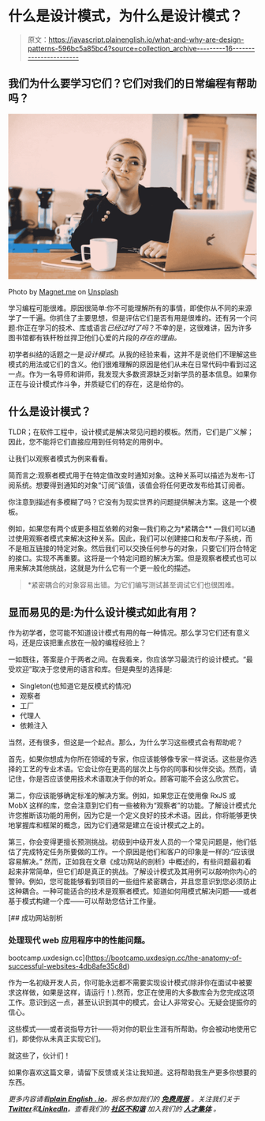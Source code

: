 # 什么是设计模式，为什么是设计模式？

> 原文：<https://javascript.plainenglish.io/what-and-why-are-design-patterns-596bc5a85bc4?source=collection_archive---------16----------------------->

## 我们为什么要学习它们？它们对我们的日常编程有帮助吗？

![](img/7d23880edfd1dfad93cfe1e219247ae5.png)

Photo by [Magnet.me](https://unsplash.com/@magnetme?utm_source=medium&utm_medium=referral) on [Unsplash](https://unsplash.com?utm_source=medium&utm_medium=referral)

学习编程可能很难。原因很简单:你不可能理解所有的事情，即使你从不同的来源学了一千遍。你抓住了主要思想，但是评估它们是否有用是很难的。还有另一个问题:你正在学习的技术、库或语言*已经过时了吗*？不幸的是，这很难讲，因为许多图书馆都有铁杆粉丝捍卫他们心爱的片段的*存在的理由。*

初学者纠结的话题之一是*设计模式*。从我的经验来看，这并不是说他们不理解这些模式的用法或它们的含义。他们很难理解的原因是他们从未在日常代码中看到过这一点。作为一名导师和讲师，我发现大多数资源缺乏对新学员的基本信息。如果你正在与设计模式作斗争，并质疑它们的存在，这是给你的。

## 什么是设计模式？

TLDR；在软件工程中，设计模式是解决常见问题的模板。然而，它们是广义解；因此，您不能将它们直接应用到任何特定的用例中。

让我们以观察者模式为例来看看。

简而言之:观察者模式用于在特定值改变时通知对象。这种关系可以描述为发布-订阅系统。想要得到通知的对象“订阅”该值，该值会将任何更改发布给其订阅者。

你注意到描述有多模糊了吗？它没有为现实世界的问题提供解决方案。这是一个模板。

例如，如果您有两个或更多相互依赖的对象—我们称之为*紧耦合** —我们可以通过使用观察者模式来解决这种关系。因此，我们可以创建接口和发布/子系统，而不是相互链接的特定对象。然后我们可以交换任何参与的对象，只要它们符合特定的接口。实现不再重要。这将是一个特定问题的解决方案。但是观察者模式也可以用来解决其他挑战，这就是为什么它有一个更一般化的描述。

> *紧密耦合的对象容易出错。为它们编写测试甚至调试它们也很困难。

## 显而易见的是:为什么设计模式如此有用？

作为初学者，您可能不知道设计模式有用的每一种情况。那么学习它们还有意义吗，还是应该把重点放在一般的编程经验上？

一如既往，答案是介于两者之间。在我看来，你应该学习最流行的设计模式。“最受欢迎”取决于您使用的语言和库。但是典型的选择是:

*   Singleton(也知道它是反模式的情况)
*   观察者
*   工厂
*   代理人
*   依赖注入

当然，还有很多，但这是一个起点。那么，为什么学习这些模式会有帮助呢？

首先，如果你想成为你所在领域的专家，你应该能够像专家一样说话。这些是你选择的工艺的专业术语。它会让你在更高的层次上与你的同事和伙伴交谈。然而，请记住，你是否应该使用技术术语取决于你的听众。顾客可能不会这么欣赏它。

第二，你应该能够确定标准的解决方案。例如，如果您正在使用像 RxJS 或 MobX 这样的库，您会注意到它们有一些被称为“观察者”的功能。了解设计模式允许您推断该功能的用例，因为它是一个定义良好的技术术语。因此，你将能够更快地掌握库和框架的概念，因为它们通常是建立在设计模式之上的。

第三，你会变得更擅长预测挑战。初级到中级开发人员的一个常见问题是，他们低估了完成特定任务所要做的工作。一个原因是他们和客户的印象是一样的:“应该很容易解决。”
然而，正如我在文章《成功网站的剖析》中概述的，有些问题最初看起来非常简单，但它们却是真正的挑战。了解设计模式及其用例可以敲响你内心的警钟。例如，您可能能够看到项目的一些组件紧密耦合，并且您意识到您必须防止这种耦合。一种可能适合的技术是观察者模式。知道如何用模式解决问题——或者基于模式构建一个库——可以帮助您估计工作量。

[](https://bootcamp.uxdesign.cc/the-anatomy-of-successful-websites-4db8afe35c8d) [## 成功网站剖析

### 处理现代 web 应用程序中的性能问题。

bootcamp.uxdesign.cc](https://bootcamp.uxdesign.cc/the-anatomy-of-successful-websites-4db8afe35c8d) 

作为一名初级开发人员，你可能永远都不需要实现设计模式(除非你在面试中被要求这样做，如果是这样，请运行！).然而，您正在使用的大多数库会为您完成这项工作。意识到这一点，甚至认识到其中的模式，会让人非常安心。无疑会提振你的信心。

这些模式——或者说指导方针——将对你的职业生涯有所帮助。你会被动地使用它们，即使你从未真正实现它们。

就这些了，伙计们！

如果你喜欢这篇文章，请留下反馈或关注让我知道。这将帮助我生产更多你想要的东西。

*更多内容请看*[***plain English . io***](https://plainenglish.io/)*。报名参加我们的* [***免费周报***](http://newsletter.plainenglish.io/) *。关注我们关于*[***Twitter***](https://twitter.com/inPlainEngHQ)*和*[***LinkedIn***](https://www.linkedin.com/company/inplainenglish/)*。查看我们的* [***社区不和谐***](https://discord.gg/GtDtUAvyhW) *加入我们的* [***人才集体***](https://inplainenglish.pallet.com/talent/welcome) *。*
